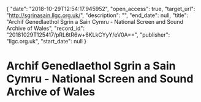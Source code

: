 {
  "date": "2018-10-29T12:54:17.945952", 
  "open_access": true, 
  "target_url": "http://sgrinasain.llgc.org.uk/", 
  "description": "", 
  "end_date": null, 
  "title": "Archif Genedlaethol Sgrin a Sain Cymru - National Screen and Sound Archive of Wales", 
  "record_id": "20181029T125417/pRL6tR6w+6KLkCYyY/eV0A==", 
  "publisher": "llgc.org.uk", 
  "start_date": null
}

# Archif Genedlaethol Sgrin a Sain Cymru - National Screen and Sound Archive of Wales

